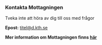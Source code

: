 ### Kontakta Mottagningen

Tveka inte att höra av dig till oss med frågor

**Epost:** [titel@d.kth.se](mailto:titel@d.kth.se)

**Mer information om Mottagningen finns [här](<https://datasektionen.se/namnder/mottagningen>)**
